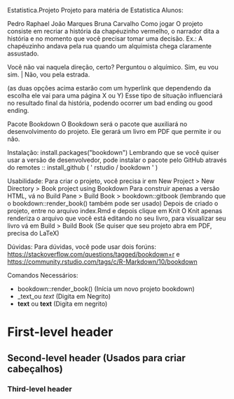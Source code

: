 Estatistica.Projeto
Projeto para matéria de Estatistica Alunos:

Pedro Raphael
João Marques
Bruna Carvalho
Como jogar
O projeto consiste em recriar a história da chapéuzinho vermelho, o narrador dita a história e no momento que você precisar tomar uma decisão. Ex.: A chapéuzinho andava pela rua quando um alquimista chega claramente assustado.

Você não vai naquela direção, certo? Perguntou o alquímico.
Sim, eu vou sim. | Não, vou pela estrada.

(as duas opções acima estarão com um hyperlink que dependendo da escolha ele vai para uma página X ou Y) Esse tipo de situação influenciará no resultado final da história, podendo ocorrer um bad ending ou good ending.

Pacote Bookdown
O Bookdown será o pacote que auxiliará no desenvolvimento do projeto. Ele gerará um livro em PDF que permite ir ou não. 

Instalação:
install.packages("bookdown") 
Lembrando que se você quiser usar a versão de desenvolvedor, pode instalar o pacote pelo GitHub através do remotes :: install_github ( ' rstudio / bookdown ' )

Usabilidade:
Para criar o projeto, você precisa ir em New Project > New Directory > Book project using Bookdown
Para construir apenas a versão HTML, vá no Build Pane > Build Book > bookdown::gitbook (lembrando que o bookdown::render_book() também pode ser usado) 
Depois de criado o projeto, entre no arquivo index.Rmd e depois clique em Knit
O Knit apenas renderiza o arquivo que você está editando no seu livro, para visualizar seu livro vá em Build > Build Book (Se quiser que seu projeto abra em PDF, precisa do LaTeX)

Dúvidas:
Para dúvidas, você pode usar dois forúns: https://stackoverflow.com/questions/tagged/bookdown+r e https://community.rstudio.com/tags/c/R-Markdown/10/bookdown

Comandos Necessários:
- bookdown::render_book() (Inícia um novo projeto bookdown)
- _text_ou *text* (Digita em Negrito)
- __text__ ou **text** (Digita em negrito)

# First-level header

## Second-level header  (Usados para criar cabeçalhos)

### Third-level header



